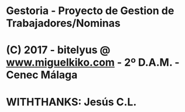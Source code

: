 # Gestoria - Proyecto de Gestion de Trabajadores/Nominas
# (C) 2017 - bitelyus @ www.miguelkiko.com - 2º D.A.M. - Cenec Málaga
# WITHTHANKS: Jesús C.L.
